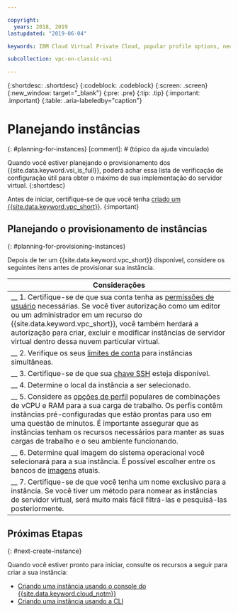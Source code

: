 ```yaml
---

copyright:
  years: 2018, 2019
lastupdated: "2019-06-04"

keywords: IBM Cloud Virtual Private Cloud, popular profile options, necessary resources

subcollection: vpc-on-classic-vsi

---
```


{:shortdesc: .shortdesc}
{:codeblock: .codeblock}
{:screen: .screen}
{:new_window: target="_blank"}
{:pre: .pre}
{:tip: .tip}
{:important: .important}
{:table: .aria-labeledby="caption"}

# Planejando instâncias
{: #planning-for-instances}
[comment]: # (tópico da ajuda vinculado)


Quando você estiver planejando o provisionamento dos {{site.data.keyword.vsi_is_full}}, poderá achar essa lista de verificação de configuração útil para obter o máximo de sua implementação do servidor virtual.
{:shortdesc}

Antes de iniciar, certifique-se de que você tenha [criado um {{site.data.keyword.vpc_short}}](/docs/vpc-on-classic?topic=vpc-on-classic-getting-started).
{:important}

## Planejando o provisionamento de instâncias
{: #planning-for-provisioning-instances}

Depois de ter um {{site.data.keyword.vpc_short}} disponível, considere os seguintes itens antes de provisionar sua instância.

|        Considerações|
|-------------------|
|__ 1. Certifique-se de que sua conta tenha as [permissões de usuário](/docs/vpc-on-classic?topic=vpc-on-classic-about-vpc-infrastructure-resources#planning-virtual-servers-for-vpc-permissions) necessárias. Se você tiver autorização como um editor ou um administrador em um recurso do {{site.data.keyword.vpc_short}}, você também herdará a autorização para criar, excluir e modificar instâncias de servidor virtual dentro dessa nuvem particular virtual.|
|__ 2. Verifique os seus [limites de conta](/docs/vpc-on-classic-vsi?topic=vpc-on-classic-vsi-faqs#faqs) para instâncias simultâneas. |
|__ 3. Certifique-se de que sua [chave SSH](/docs/vpc-on-classic-vsi?topic=vpc-on-classic-vsi-ssh-keys#ssh-keys) esteja disponível.
|__ 4. Determine o local da instância a ser selecionado.|
|__ 5. Considere as [opções de perfil](/docs/vpc-on-classic-vsi?topic=vpc-on-classic-vsi-profiles#profiles) populares de combinações de vCPU e RAM para a sua carga de trabalho. Os perfis contêm instâncias pré-configuradas que estão prontas para uso em uma questão de minutos. É importante assegurar que as instâncias tenham os recursos necessários para manter as suas cargas de trabalho e o seu ambiente funcionando.|
|__ 6. Determine qual imagem do sistema operacional você selecionará para a sua instância. É possível escolher entre os bancos de [imagens](/docs/vpc-on-classic-vsi?topic=vpc-on-classic-vsi-images#images) atuais. |
|__ 7. Certifique-se de que você tenha um nome exclusivo para a instância. Se você tiver um método para nomear as instâncias de servidor virtual, será muito mais fácil filtrá-las e pesquisá-las posteriormente. |

## Próximas Etapas
{: #next-create-instance}

Quando você estiver pronto para iniciar, consulte os recursos a seguir para criar a sua instância:
* [Criando uma instância usando o console do {{site.data.keyword.cloud_notm}}](/docs/vpc-on-classic-vsi?topic=vpc-on-classic-vsi-creating-virtual-servers#creating-virtual-servers)
* [Criando uma instância usando a CLI](/docs/vpc-on-classic-vsi?topic=vpc-on-classic-vsi-creating-virtual-servers-cli#creating-virtual-servers-cli)
